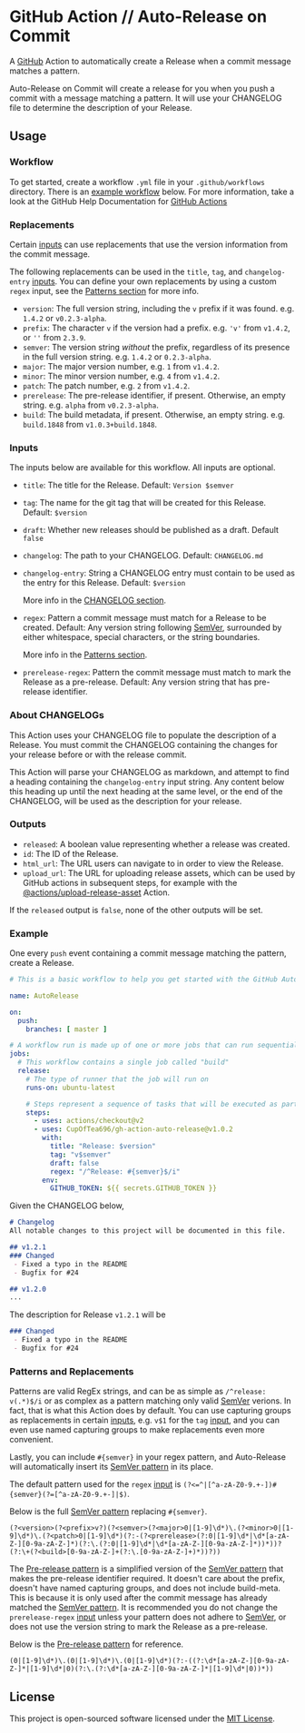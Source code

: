 # GitHub Action // Auto-Release on Commit

A [GitHub][github] Action to automatically create a Release when a commit message matches a pattern.

Auto-Release on Commit will create a release for you when you push a commit with a message matching
a pattern. It will use your CHANGELOG file to determine the description of your Release. 

## Usage

### Workflow

To get started, create a workflow `.yml` file in your `.github/workflows` directory. There is an [example workflow](#example) below. For more information, take a look at the
GitHub Help Documentation for [GitHub Actions][actions]

### Replacements

Certain [inputs] can use replacements that use the version information from the commit message.

The following replacements can be used in the `title`, `tag`, and `changelog-entry` [inputs].
You can define your own replacements by using a custom `regex` input, see the [Patterns section][patterns] for more info.

 - `version`: The full version string, including the `v` prefix if it was found.
   e.g. `1.4.2` or `v0.2.3-alpha`.
 - `prefix`: The character `v` if the version had a prefix.
   e.g. `'v'` from `v1.4.2`, or `''` from `2.3.9`.
 - `semver`: The version string _without_ the prefix, regardless of its presence in the full version string.
   e.g. `1.4.2` or `0.2.3-alpha`.
 - `major`: The major version number, e.g. `1` from `v1.4.2`.
 - `minor`: The minor version number, e.g. `4` from `v1.4.2`.
 - `patch`: The patch number, e.g. `2` from `v1.4.2`.
 - `prerelease`: The pre-release identifier, if present. Otherwise, an empty string.
   e.g. `alpha` from `v0.2.3-alpha`.
 - `build`: The build metadata, if present. Otherwise, an empty string.
   e.g. `build.1848` from `v1.0.3+build.1848`.

### Inputs

The inputs below are available for this workflow. All inputs are optional. 

 - `title`: The title for the Release.
   Default: `Version $semver`
 - `tag`: The name for the git tag that will be created for this Release.
   Default: `$version`
 - `draft`: Whether new releases should be published as a draft.
   Default `false`
 - `changelog`: The path to your CHANGELOG.
   Default: `CHANGELOG.md`
 - `changelog-entry`: String a CHANGELOG entry must contain to be used as the entry for this Release.
   Default: `$version`
   
   More info in the [CHANGELOG section](#about-changelogs).
 - `regex`: Pattern a commit message must match for a Release to be created.
   Default: Any version string following [SemVer][semver], surrounded by either whitespace, special characters, or the
   string boundaries.
   
   More info in the [Patterns section][patterns].
 - `prerelease-regex`: Pattern the commit message must match to mark the Release as a pre-release.
   Default: Any version string that has pre-release identifier.
   
### About CHANGELOGs

This Action uses your CHANGELOG file to populate the description of a Release. You must commit the CHANGELOG containing
the changes for your release before or with the release commit.

This Action will parse your CHANGELOG as markdown, and attempt to find a heading containing the `changelog-entry` input
string. Any content below this heading up until the next heading at the same level, or the end of the CHANGELOG, will
be used as the description for your release. 

### Outputs

 - `released`: A boolean value representing whether a release was created.
 - `id`: The ID of the Release.
 - `html_url`: The URL users can navigate to in order to view the Release.
 - `upload_url`: The URL for uploading release assets, which can be used by GitHub actions in subsequent steps,
   for example with the [@actions/upload-release-asset](https://github.com/actions/upload-release-asset) Action.

If the `released` output is `false`, none of the other outputs will be set.

### Example

One every `push` event containing a commit message matching the pattern, create a Release.

```yml
# This is a basic workflow to help you get started with the GitHub Auto-Release on Commit Action.

name: AutoRelease

on:
  push:
    branches: [ master ]

# A workflow run is made up of one or more jobs that can run sequentially or in parallel
jobs:
  # This workflow contains a single job called "build"
  release:
    # The type of runner that the job will run on
    runs-on: ubuntu-latest

    # Steps represent a sequence of tasks that will be executed as part of the job
    steps:
      - uses: actions/checkout@v2
      - uses: CupOfTea696/gh-action-auto-release@v1.0.2
        with:
          title: "Release: $version"
          tag: "v$semver"
          draft: false
          regex: "/^Release: #{semver}$/i"
        env:
          GITHUB_TOKEN: ${{ secrets.GITHUB_TOKEN }}
```

Given the CHANGELOG below,

```markdown
# Changelog
All notable changes to this project will be documented in this file.

## v1.2.1
### Changed
 - Fixed a typo in the README
 - Bugfix for #24

## v1.2.0
...
```

The description for Release `v1.2.1` will be

```markdown
### Changed
 - Fixed a typo in the README
 - Bugfix for #24
```

### Patterns and Replacements

Patterns are valid RegEx strings, and can be as simple as `/^release: v(.*)$/i` or as complex as a pattern matching
only valid [SemVer][semver] verions. In fact, that is what this Action does by default. You can use capturing groups as 
replacements in certain [inputs], e.g. `v$1` for the `tag` [input][inputs], and you can even use named capturing groups to make replacements even more convenient.

Lastly, you can include `#{semver}` in your regex pattern, and Auto-Release will automatically
insert its [SemVer pattern][semver-regex] in its place.

The default pattern used for the `regex` [input][inputs] is `(?<=^|[^a-zA-Z0-9.+-])#{semver}(?=[^a-zA-Z0-9.+-]|$)`.

Below is the full [SemVer pattern][semver-regex] replacing `#{semver}`.

```regexp
(?<version>(?<prefix>v?)(?<semver>(?<major>0|[1-9]\d*)\.(?<minor>0|[1-9]\d*)\.(?<patch>0|[1-9]\d*)(?:-(?<prerelease>(?:0|[1-9]\d*|\d*[a-zA-Z-][0-9a-zA-Z-]*)(?:\.(?:0|[1-9]\d*|\d*[a-zA-Z-][0-9a-zA-Z-]*))*))?(?:\+(?<build>[0-9a-zA-Z-]+(?:\.[0-9a-zA-Z-]+)*))?))
```

The [Pre-release pattern][pre-release-regex] is a simplified version of the [SemVer pattern][semver-regex] that makes the 
pre-release identifier required. It doesn't care about the prefix, doesn't have named capturing groups, and does not
include build-meta. This is because it is only used after the commit message has already matched the
[SemVer pattern][semver-regex]. It is recommended you do not change the `prerelease-regex` [input][inputs] unless your
pattern does not adhere to [SemVer][semver], or does not use the version string to mark the Release as a pre-release.

Below is the [Pre-release pattern][pre-release-regex] for reference.

```regexp
(0|[1-9]\d*)\.(0|[1-9]\d*)\.(0|[1-9]\d*)(?:-((?:\d*[a-zA-Z-][0-9a-zA-Z-]*|[1-9]\d*|0)(?:\.(?:\d*[a-zA-Z-][0-9a-zA-Z-]*|[1-9]\d*|0))*))
```

## License

This project is open-sourced software licensed under the [MIT License](LICENSE).


[github]: https://github.com "GitHub"
[actions]: https://docs.github.com/en/actions "GitHub Actions Documentation"
[semver]: https://semver.org "Semantic Versioning"
[semver-regex]: https://regex101.com/r/PtMYpd/1 "SemVer RegEx Pattern"
[pre-release-regex]: https://regex101.com/r/nZdGtQ/1 "Pre-release RegEx Pattern"
[inputs]: #inputs "Inputs"
[patterns]: #patterns-and-replacements "Patterns"
